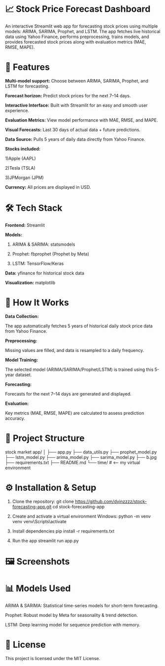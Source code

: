 # 📈 Stock Price Forecast Dashboard
An interactive Streamlit web app for forecasting stock prices using multiple models: ARIMA, SARIMA, Prophet, and LSTM.
The app fetches live historical data using Yahoo Finance, performs preprocessing, trains models, and provides forecasted stock prices along with evaluation metrics (MAE, RMSE, MAPE).

# 🚀 Features
**Multi-model support:** Choose between ARIMA, SARIMA, Prophet, and LSTM for forecasting.

**Forecast horizon:** Predict stock prices for the next 7–14 days.

**Interactive Interface:** Built with Streamlit for an easy and smooth user experience.

**Evaluation Metrics:** View model performance with MAE, RMSE, and MAPE.

**Visual Forecasts:** Last 30 days of actual data + future predictions.

**Data Source:** Pulls 5 years of daily data directly from Yahoo Finance.

**Stocks included:**

1)Apple (AAPL)

2)Tesla (TSLA)

3)JPMorgan (JPM)

**Currency:** All prices are displayed in USD.

# 🛠️ Tech Stack
**Frontend:** Streamlit

**Models:**

1) ARIMA & SARIMA: statsmodels

2) Prophet: fbprophet (Prophet by Meta)

3) LSTM: TensorFlow/Keras

**Data:** yfinance for historical stock data

**Visualization:** matplotlib

# 🔄 How It Works
**Data Collection:**

The app automatically fetches 5 years of historical daily stock price data from Yahoo Finance.

**Preprocessing:**

Missing values are filled, and data is resampled to a daily frequency.

**Model Training:**

The selected model (ARIMA/SARIMA/Prophet/LSTM) is trained using this 5-year dataset.

**Forecasting:**

Forecasts for the next 7–14 days are generated and displayed.

**Evaluation:**

Key metrics (MAE, RMSE, MAPE) are calculated to assess prediction accuracy.


# 📂 Project Structure
stock market app/
│
├── app.py
├── data_utils.py
├── prophet_model.py
├── lstm_model.py
├── arima_model.py
├── sarima_model.py
├── b.jpg
├── requirements.txt
├── README.md
└── time/                 # <-- my virtual environment

# ⚙️ Installation & Setup
1) Clone the repository:
git clone https://github.com/dvinzzzz/stock-forecasting-app.git
cd stock-forecasting-app

2) Create and activate a virtual environment
   Windows:
   python -m venv venv
   venv\Scripts\activate
   
3) Install dependencies
   pip install -r requirements.txt
   
4) Run the app
   streamlit run app.py
   
# 🖼️ Screenshots






# 📊 Models Used
ARIMA & SARIMA: Statistical time-series models for short-term forecasting.

Prophet: Robust model by Meta for seasonality & trend detection.

LSTM: Deep learning model for sequence prediction with memory.

# 📄 License
This project is licensed under the MIT License.






